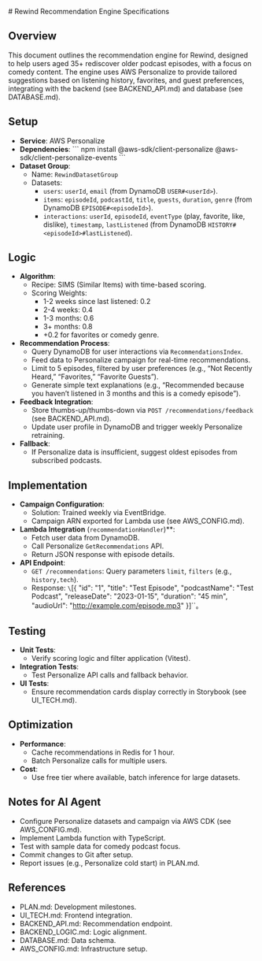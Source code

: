 \# Rewind Recommendation Engine Specifications

## Overview
This document outlines the recommendation engine for Rewind, designed to help users aged 35\+ rediscover older podcast episodes, with a focus on comedy content. The engine uses AWS Personalize to provide tailored suggestions based on listening history, favorites, and guest preferences, integrating with the backend \(see BACKEND_API.md\) and database \(see DATABASE.md\).

## Setup
- **Service**: AWS Personalize
- **Dependencies**:
  \```
  npm install @aws-sdk/client-personalize @aws-sdk/client-personalize-events
  \```
- **Dataset Group**:
  - Name: `RewindDatasetGroup`
  - Datasets:
    - `users`: `userId`, `email` (from DynamoDB `USER#<userId>`).
    - `items`: `episodeId`, `podcastId`, `title`, `guests`, `duration`, `genre` (from DynamoDB `EPISODE#<episodeId>`).
    - `interactions`: `userId`, `episodeId`, `eventType` (play, favorite, like, dislike), `timestamp`, `lastListened` (from DynamoDB `HISTORY#<episodeId>#lastListened`).

## Logic
- **Algorithm**:
  - Recipe: SIMS (Similar Items) with time-based scoring.
  - Scoring Weights:
    - 1-2 weeks since last listened: 0.2
    - 2-4 weeks: 0.4
    - 1-3 months: 0.6
    - 3+ months: 0.8
    - +0.2 for favorites or comedy genre.
- **Recommendation Process**:
  - Query DynamoDB for user interactions via `RecommendationsIndex`.
  - Feed data to Personalize campaign for real-time recommendations.
  - Limit to 5 episodes, filtered by user preferences (e.g., “Not Recently Heard,” “Favorites,” “Favorite Guests”).
  - Generate simple text explanations (e.g., “Recommended because you haven’t listened in 3 months and this is a comedy episode”).
- **Feedback Integration**:
  - Store thumbs-up/thumbs-down via `POST /recommendations/feedback` (see BACKEND_API.md).
  - Update user profile in DynamoDB and trigger weekly Personalize retraining.
- **Fallback**:
  - If Personalize data is insufficient, suggest oldest episodes from subscribed podcasts.

## Implementation
- **Campaign Configuration**:
  - Solution: Trained weekly via EventBridge.
  - Campaign ARN exported for Lambda use (see AWS_CONFIG.md).
- **Lambda Integration** (`recommendationHandler`)**:
  - Fetch user data from DynamoDB.
  - Call Personalize `GetRecommendations` API.
  - Return JSON response with episode details.
- **API Endpoint**:
  - `GET /recommendations`: Query parameters `limit`, `filters` (e.g., `history,tech`).
  - Response: `\`[{ "id": "1", "title": "Test Episode", "podcastName": "Test Podcast", "releaseDate": "2023-01-15", "duration": "45 min", "audioUrl": "http://example.com/episode.mp3" }]\``。

## Testing
- **Unit Tests**:
  - Verify scoring logic and filter application (Vitest).
- **Integration Tests**:
  - Test Personalize API calls and fallback behavior.
- **UI Tests**:
  - Ensure recommendation cards display correctly in Storybook (see UI_TECH.md).

## Optimization
- **Performance**:
  - Cache recommendations in Redis for 1 hour.
  - Batch Personalize calls for multiple users.
- **Cost**:
  - Use free tier where available, batch inference for large datasets.

## Notes for AI Agent
- Configure Personalize datasets and campaign via AWS CDK (see AWS_CONFIG.md).
- Implement Lambda function with TypeScript.
- Test with sample data for comedy podcast focus.
- Commit changes to Git after setup.
- Report issues (e.g., Personalize cold start) in PLAN.md.

## References
- PLAN.md: Development milestones.
- UI_TECH.md: Frontend integration.
- BACKEND_API.md: Recommendation endpoint.
- BACKEND_LOGIC.md: Logic alignment.
- DATABASE.md: Data schema.
- AWS_CONFIG.md: Infrastructure setup.
